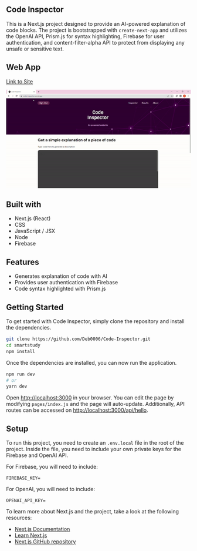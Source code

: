## Code Inspector

This is a Next.js project designed to provide an AI-powered explanation of code blocks. The project is bootstrapped with `create-next-app` and utilizes the OpenAI API, Prism.js for syntax highlighting, Firebase for user authentication, and content-filter-alpha API to protect from displaying any unsafe or sensitive text.

## Web App
[Link to Site](https://code-inspector.vercel.app/)

<img src="https://github.com/Deb0006/Code-Inspector/blob/main/CodeInspector.gif" alt="" border="0">

## Built with
- Next.js (React)
- CSS
- JavaScript / JSX
- Node
- Firebase

## Features
- Generates explanation of code with AI 
- Provides user authentication with Firebase
- Code syntax highlighted with Prism.js

## Getting Started

To get started with Code Inspector, simply clone the repository and install the dependencies.
```bash
git clone https://github.com/Deb0006/Code-Inspector.git
cd smartstudy
npm install
```
Once the dependencies are installed, you can now run the application.

```bash
npm run dev
# or
yarn dev
```

Open [http://localhost:3000](http://localhost:3000) in your browser. You can edit the page by modifying `pages/index.js` and the page will auto-update. Additionally, API routes can be accessed on [http://localhost:3000/api/hello](http://localhost:3000/api/hello).

## Setup
To run this project, you need to create an `.env.local` file in the root of the project. Inside the file, you need to include your own private keys for the Firebase and OpenAI API.

For Firebase, you will need to include:

```
FIREBASE_KEY=
```

For OpenAI, you will need to include:

```
OPENAI_API_KEY=
```
To learn more about Next.js and the project, take a look at the following resources:
- [Next.js Documentation](https://nextjs.org/docs) 
- [Learn Next.js](https://nextjs.org/learn)
- [Next.js GitHub repository](https://github.com/vercel/next)
